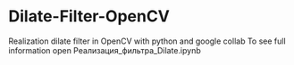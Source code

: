 # Dilate-Filter-OpenCV
Realization dilate filter in OpenCV with python and google collab
To see full information open Реализация_фильтра_Dilate.ipynb
